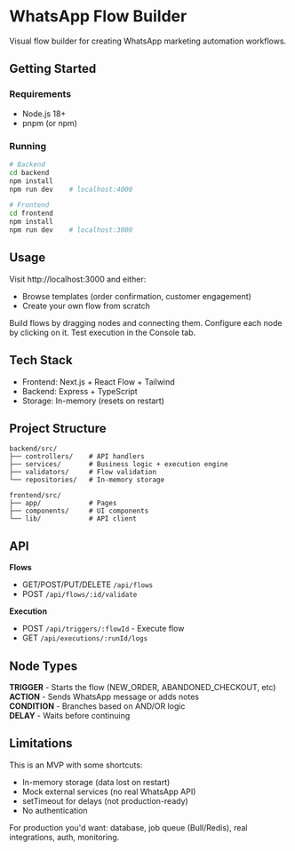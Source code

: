 # WhatsApp Flow Builder

Visual flow builder for creating WhatsApp marketing automation workflows.

## Getting Started

### Requirements
- Node.js 18+
- pnpm (or npm)

### Running

```bash
# Backend
cd backend
npm install
npm run dev    # localhost:4000

# Frontend
cd frontend
npm install
npm run dev    # localhost:3000
```

## Usage

Visit http://localhost:3000 and either:
- Browse templates (order confirmation, customer engagement)
- Create your own flow from scratch

Build flows by dragging nodes and connecting them. Configure each node by clicking on it. Test execution in the Console tab.


## Tech Stack

- Frontend: Next.js + React Flow + Tailwind
- Backend: Express + TypeScript
- Storage: In-memory (resets on restart)

## Project Structure

```
backend/src/
├── controllers/    # API handlers
├── services/       # Business logic + execution engine
├── validators/     # Flow validation
└── repositories/   # In-memory storage

frontend/src/
├── app/            # Pages
├── components/     # UI components
└── lib/            # API client
```

## API

**Flows**
- GET/POST/PUT/DELETE `/api/flows`
- POST `/api/flows/:id/validate`

**Execution**
- POST `/api/triggers/:flowId` - Execute flow
- GET `/api/executions/:runId/logs`

## Node Types

**TRIGGER** - Starts the flow (NEW_ORDER, ABANDONED_CHECKOUT, etc)  
**ACTION** - Sends WhatsApp message or adds notes  
**CONDITION** - Branches based on AND/OR logic  
**DELAY** - Waits before continuing

## Limitations

This is an MVP with some shortcuts:
- In-memory storage (data lost on restart)
- Mock external services (no real WhatsApp API)
- setTimeout for delays (not production-ready)
- No authentication

For production you'd want: database, job queue (Bull/Redis), real integrations, auth, monitoring.

